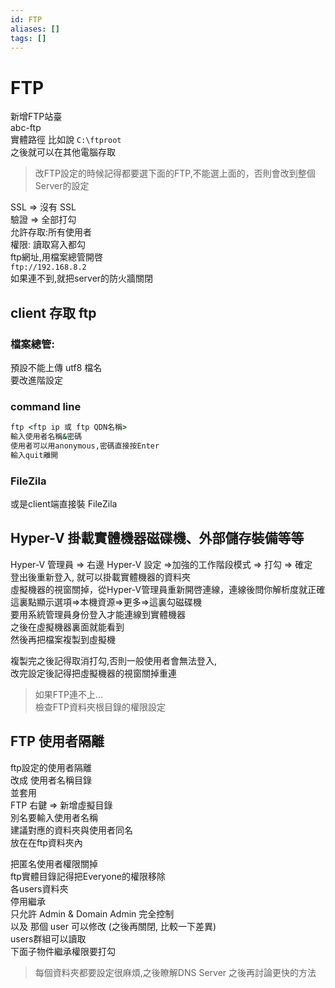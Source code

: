 ```yaml
---
id: FTP
aliases: []
tags: []
---
```


# FTP

新增FTP站臺  
abc-ftp  
實體路徑 比如說 `C:\ftproot`  
之後就可以在其他電腦存取

> 改FTP設定的時候記得都要選下面的FTP,不能選上面的，否則會改到整個Server的設定

SSL => 沒有 SSL  
驗證 => 全部打勾  
允許存取:所有使用者  
權限: 讀取寫入都勾  
ftp網址,用檔案總管開啓  
`ftp://192.168.8.2`  
如果連不到,就把server的防火牆關閉

## client 存取 ftp

### 檔案總管:

預設不能上傳 utf8 檔名  
要改進階設定

### command line

```cmd
ftp <ftp ip 或 ftp QDN名稱>
輸入使用者名稱&密碼
使用者可以用anonymous,密碼直接按Enter
輸入quit離開
```

### FileZila

或是client端直接裝 FileZila

## Hyper-V 掛載實體機器磁碟機、外部儲存裝備等等

Hyper-V 管理員 => 右邊 Hyper-V 設定 =>加強的工作階段模式 => 打勾 => 確定  
登出後重新登入, 就可以掛載實體機器的資料夾  
虛擬機器的視窗關掉，從Hyper-V管理員重新開啓連線，連線後問你解析度就正確  
這裏點顯示選項=>本機資源=>更多=>這裏勾磁碟機  
要用系統管理員身份登入才能連線到實體機器  
之後在虛擬機器裏面就能看到  
然後再把檔案複製到虛擬機

複製完之後記得取消打勾,否則一般使用者會無法登入,  
改完設定後記得把虛擬機器的視窗關掉重連

> 如果FTP連不上...  
> 檢查FTP資料夾根目錄的權限設定

## FTP 使用者隔離

ftp設定的使用者隔離  
改成 使用者名稱目錄  
並套用  
FTP 右鍵 => 新增虛擬目錄  
別名要輸入使用者名稱  
建議對應的資料夾與使用者同名  
放在在ftp資料夾內

把匿名使用者權限關掉  
ftp實體目錄記得把Everyone的權限移除  
各users資料夾  
停用繼承  
只允許 Admin & Domain Admin 完全控制  
以及 那個 user 可以修改 (之後再關閉, 比較一下差異)  
users群組可以讀取  
下面子物件繼承權限要打勾

> 每個資料夾都要設定很麻煩,之後瞭解DNS Server 之後再討論更快的方法
